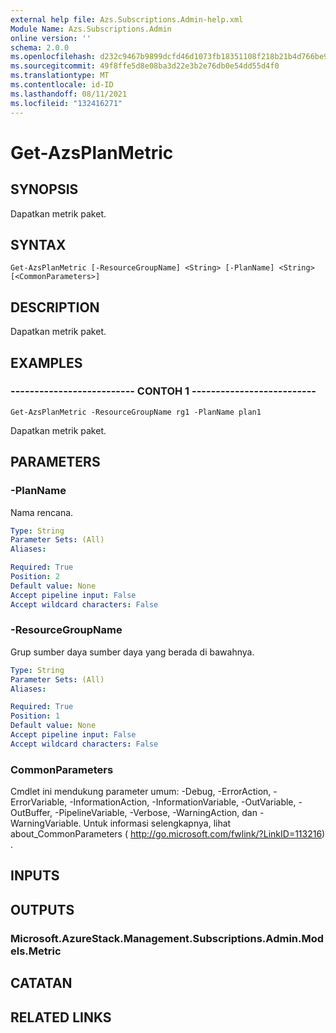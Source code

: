 ```yaml
---
external help file: Azs.Subscriptions.Admin-help.xml
Module Name: Azs.Subscriptions.Admin
online version: ''
schema: 2.0.0
ms.openlocfilehash: d232c9467b9899dcfd46d1073fb18351108f218b21b4d766be9218daa1cda35e
ms.sourcegitcommit: 49f8ffe5d8e08ba3d22e3b2e76db0e54dd55d4f0
ms.translationtype: MT
ms.contentlocale: id-ID
ms.lasthandoff: 08/11/2021
ms.locfileid: "132416271"
---
```

# Get-AzsPlanMetric

## SYNOPSIS
Dapatkan metrik paket.

## SYNTAX

```
Get-AzsPlanMetric [-ResourceGroupName] <String> [-PlanName] <String> [<CommonParameters>]
```

## DESCRIPTION
Dapatkan metrik paket.

## EXAMPLES

### -------------------------- CONTOH 1 --------------------------
```
Get-AzsPlanMetric -ResourceGroupName rg1 -PlanName plan1
```

Dapatkan metrik paket.

## PARAMETERS

### -PlanName
Nama rencana.

```yaml
Type: String
Parameter Sets: (All)
Aliases: 

Required: True
Position: 2
Default value: None
Accept pipeline input: False
Accept wildcard characters: False
```

### -ResourceGroupName
Grup sumber daya sumber daya yang berada di bawahnya.

```yaml
Type: String
Parameter Sets: (All)
Aliases: 

Required: True
Position: 1
Default value: None
Accept pipeline input: False
Accept wildcard characters: False
```

### CommonParameters
Cmdlet ini mendukung parameter umum: -Debug, -ErrorAction, -ErrorVariable, -InformationAction, -InformationVariable, -OutVariable, -OutBuffer, -PipelineVariable, -Verbose, -WarningAction, dan -WarningVariable. Untuk informasi selengkapnya, lihat about_CommonParameters ( http://go.microsoft.com/fwlink/?LinkID=113216) .

## INPUTS

## OUTPUTS

### Microsoft.AzureStack.Management.Subscriptions.Admin.Models.Metric

## CATATAN

## RELATED LINKS

